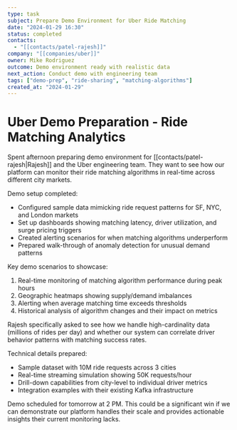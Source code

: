 ```yaml
---
type: task
subject: Prepare Demo Environment for Uber Ride Matching
date: "2024-01-29 16:30"
status: completed
contacts:
  - "[[contacts/patel-rajesh]]"
company: "[[companies/uber]]"
owner: Mike Rodriguez
outcome: Demo environment ready with realistic data
next_action: Conduct demo with engineering team
tags: ["demo-prep", "ride-sharing", "matching-algorithms"]
created_at: "2024-01-29"
---
```


# Uber Demo Preparation - Ride Matching Analytics

Spent afternoon preparing demo environment for [[contacts/patel-rajesh|Rajesh]] and the Uber engineering team. They want to see how our platform can monitor their ride matching algorithms in real-time across different city markets.

Demo setup completed:
- Configured sample data mimicking ride request patterns for SF, NYC, and London markets
- Set up dashboards showing matching latency, driver utilization, and surge pricing triggers
- Created alerting scenarios for when matching algorithms underperform
- Prepared walk-through of anomaly detection for unusual demand patterns

Key demo scenarios to showcase:
1. Real-time monitoring of matching algorithm performance during peak hours
2. Geographic heatmaps showing supply/demand imbalances
3. Alerting when average matching time exceeds thresholds
4. Historical analysis of algorithm changes and their impact on metrics

Rajesh specifically asked to see how we handle high-cardinality data (millions of rides per day) and whether our system can correlate driver behavior patterns with matching success rates.

Technical details prepared:
- Sample dataset with 10M ride requests across 3 cities
- Real-time streaming simulation showing 50K requests/hour
- Drill-down capabilities from city-level to individual driver metrics
- Integration examples with their existing Kafka infrastructure

Demo scheduled for tomorrow at 2 PM. This could be a significant win if we can demonstrate our platform handles their scale and provides actionable insights their current monitoring lacks.